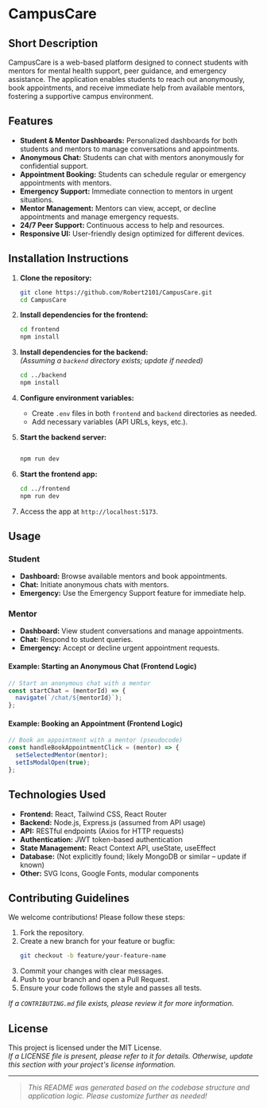 # CampusCare

## Short Description
CampusCare is a web-based platform designed to connect students with mentors for mental health support, peer guidance, and emergency assistance. The application enables students to reach out anonymously, book appointments, and receive immediate help from available mentors, fostering a supportive campus environment.

## Features
- **Student & Mentor Dashboards:** Personalized dashboards for both students and mentors to manage conversations and appointments.
- **Anonymous Chat:** Students can chat with mentors anonymously for confidential support.
- **Appointment Booking:** Students can schedule regular or emergency appointments with mentors.
- **Emergency Support:** Immediate connection to mentors in urgent situations.
- **Mentor Management:** Mentors can view, accept, or decline appointments and manage emergency requests.
- **24/7 Peer Support:** Continuous access to help and resources.
- **Responsive UI:** User-friendly design optimized for different devices.

## Installation Instructions

1. **Clone the repository:**
   ```bash
   git clone https://github.com/Robert2101/CampusCare.git
   cd CampusCare
   ```

2. **Install dependencies for the frontend:**
   ```bash
   cd frontend
   npm install
   ```

3. **Install dependencies for the backend:**  
   *(Assuming a `backend` directory exists; update if needed)*
   ```bash
   cd ../backend
   npm install
   ```

4. **Configure environment variables:**  
   - Create `.env` files in both `frontend` and `backend` directories as needed.
   - Add necessary variables (API URLs, keys, etc.).

5. **Start the backend server:**
   ```bash
   
   npm run dev
   ```

6. **Start the frontend app:**
   ```bash
   cd ../frontend
   npm run dev
   ```

7. Access the app at `http://localhost:5173`.

## Usage

### Student
- **Dashboard:** Browse available mentors and book appointments.
- **Chat:** Initiate anonymous chats with mentors.
- **Emergency:** Use the Emergency Support feature for immediate help.

### Mentor
- **Dashboard:** View student conversations and manage appointments.
- **Chat:** Respond to student queries.
- **Emergency:** Accept or decline urgent appointment requests.

#### Example: Starting an Anonymous Chat (Frontend Logic)
```javascript
// Start an anonymous chat with a mentor
const startChat = (mentorId) => {
  navigate(`/chat/${mentorId}`);
};
```
#### Example: Booking an Appointment (Frontend Logic)
```javascript
// Book an appointment with a mentor (pseudocode)
const handleBookAppointmentClick = (mentor) => {
  setSelectedMentor(mentor);
  setIsModalOpen(true);
};
```

## Technologies Used

- **Frontend:** React, Tailwind CSS, React Router
- **Backend:** Node.js, Express.js (assumed from API usage)
- **API:** RESTful endpoints (Axios for HTTP requests)
- **Authentication:** JWT token-based authentication
- **State Management:** React Context API, useState, useEffect
- **Database:** (Not explicitly found; likely MongoDB or similar – update if known)
- **Other:** SVG Icons, Google Fonts, modular components

## Contributing Guidelines

We welcome contributions! Please follow these steps:

1. Fork the repository.
2. Create a new branch for your feature or bugfix:
   ```bash
   git checkout -b feature/your-feature-name
   ```
3. Commit your changes with clear messages.
4. Push to your branch and open a Pull Request.
5. Ensure your code follows the style and passes all tests.

*If a `CONTRIBUTING.md` file exists, please review it for more information.*

## License

This project is licensed under the MIT License.  
*If a LICENSE file is present, please refer to it for details. Otherwise, update this section with your project's license information.*

---
> _This README was generated based on the codebase structure and application logic. Please customize further as needed!_
